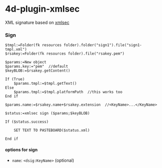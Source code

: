 # 4d-plugin-xmlsec
XML signature based on [xmlsec](https://www.aleksey.com/xmlsec/)

### Sign

```4d
$tmpl:=Folder(fk resources folder).folder("sign1").file("sign1-tmpl.xml")
$rsakey:=Folder(fk resources folder).file("rsakey.pem")

$params:=New object
$params.key:="pem"  //default
$keyBLOB:=$rsakey.getContent()

If (True)
	$params.tmpl:=$tmpl.getText()
Else 
	$params.tmpl:=$tmpl.platformPath  //this works too
End if 

$params.name:=$rsakey.name+$rsakey.extension  //<KeyName>...</KeyName>

$status:=xmlsec sign ($params;$keyBLOB)

If ($status.success)
	
	SET TEXT TO PASTEBOARD($status.xml)
	
End if 
```

#### options for **sign**

* `name`: `<dsig:KeyName>` (optional)  
